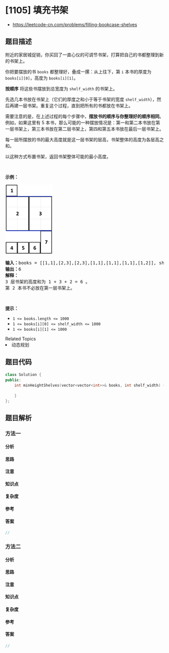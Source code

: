 

# [1105] 填充书架
* https://leetcode-cn.com/problems/filling-bookcase-shelves


## 题目描述

<p>附近的家居城促销，你买回了一直心仪的可调节书架，打算把自己的书都整理到新的书架上。</p>

<p>你把要摆放的书 <code>books</code>&nbsp;都整理好，叠成一摞：从上往下，第 <code>i</code>&nbsp;本书的厚度为 <code>books[i][0]</code>，高度为 <code>books[i][1]</code>。</p>

<p><strong>按顺序</strong>&nbsp;将这些书摆放到总宽度为&nbsp;<code>shelf_width</code> 的书架上。</p>

<p>先选几本书放在书架上（它们的厚度之和小于等于书架的宽度 <code>shelf_width</code>），然后再建一层书架。重复这个过程，直到把所有的书都放在书架上。</p>

<p>需要注意的是，在上述过程的每个步骤中，<strong>摆放书的顺序与你整理好的顺序相同</strong>。 例如，如果这里有 5 本书，那么可能的一种摆放情况是：第一和第二本书放在第一层书架上，第三本书放在第二层书架上，第四和第五本书放在最后一层书架上。</p>

<p>每一层所摆放的书的最大高度就是这一层书架的层高，书架整体的高度为各层高之和。</p>

<p>以这种方式布置书架，返回书架整体可能的最小高度。</p>

<p>&nbsp;</p>

<p><strong>示例：</strong></p>

<p><img alt="" src="https://raw.githubusercontent.com/algoboy101/LeetCodeCrowdsource/master/imgs/shelves.png" style="width: 150px;"></p>

<pre><strong>输入：</strong>books = [[1,1],[2,3],[2,3],[1,1],[1,1],[1,1],[1,2]], shelf_width = 4
<strong>输出：</strong>6
<strong>解释：</strong>
3 层书架的高度和为 1 + 3 + 2 = 6 。
第 2 本书不必放在第一层书架上。
</pre>

<p>&nbsp;</p>

<p><strong>提示：</strong></p>

<ul>
	<li><code>1 &lt;= books.length &lt;= 1000</code></li>
	<li><code>1 &lt;= books[i][0] &lt;= shelf_width &lt;= 1000</code></li>
	<li><code>1 &lt;= books[i][1] &lt;= 1000</code></li>
</ul>
<div><div>Related Topics</div><div><li>动态规划</li></div></div>


## 题目代码

```cpp
class Solution {
public:
    int minHeightShelves(vector<vector<int>>& books, int shelf_width) {

    }
};
```


## 题目解析


### 方法一

#### 分析

#### 思路

#### 注意

#### 知识点

#### 复杂度

#### 参考

#### 答案

```cpp
//
```


### 方法二

#### 分析

#### 思路

#### 注意

#### 知识点

#### 复杂度

#### 参考

#### 答案

```cpp
//
```


